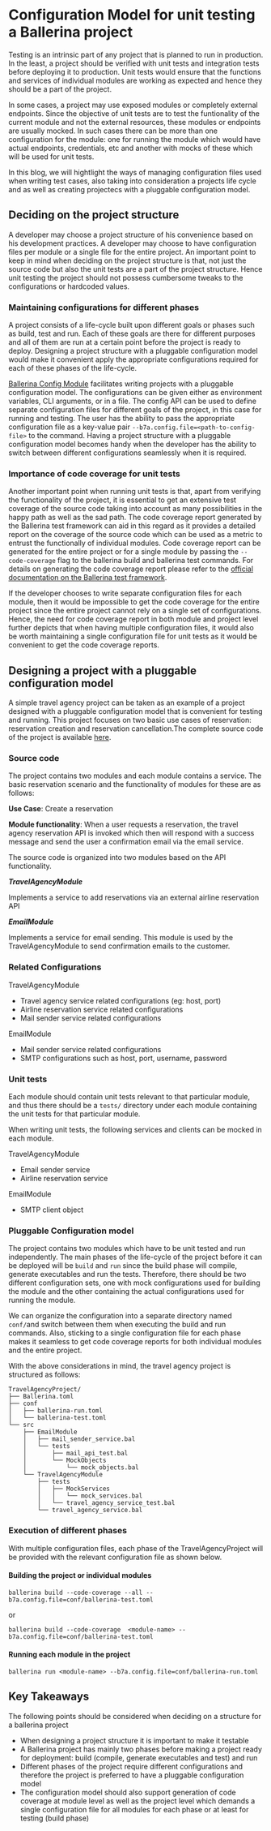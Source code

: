 # Configuration Model for unit testing a Ballerina project

Testing is an intrinsic part of any project that is planned to run in production. In the least, a project should be verified with unit tests and integration tests before deploying it to production. Unit tests would ensure that the functions and services of individual modules are working as expected and hence they should be a part of the project.

In some cases, a project may use exposed modules or completely external endpoints. Since the objective of unit tests are to test the funtionality of the current module and not the external resources, these modules or endpoints are usually mocked. In such cases there can be more than one configuration for the module: one for running the module which would have actual endpoints, credentials, etc and another with mocks of these which will be used for unit tests.

In this blog, we will hightlight the ways of managing configuration files used when writing test cases, also taking into consideration a projects life cycle and as well as creating projectecs with a pluggable configuration model.

## Deciding on the project structure

A developer may choose a project structure of his convenience based on his development practices. A developer may choose to have configuration files per module or a single file for the entire project. An important point to keep in mind when deciding on the project structure is that, not just the source code but also the unit tests are a part of the project structure. Hence unit testing the project should not possess cumbersome tweaks to the configurations or hardcoded values.

### Maintaining configurations for different phases

A project consists of a life-cycle built upon different goals or phases such as build, test and run. Each of these goals are there for different purposes and all of them are run at a certain point before the project is ready to deploy. Designing a project structure with a pluggable configuration model would make it convenient apply the appropriate configurations required for each of these phases of the life-cycle.

[Ballerina Config Module](https://ballerina.io/learn/by-example/config-api.html) facilitates writing projects with a pluggable configuration model. The configurations can be given either as environment variables, CLI arguments, or in a file. The config API can be used to define separate configuration files for different goals of the project, in this case for running and testing. The user has the ability to pass the appropriate configuration file as a key-value pair `--b7a.config.file=<path-to-config-file>` to the command. Having a project structure with a pluggable configuration model becomes handy when the developer has the ability to switch between different configurations seamlessly when it is required.

### Importance of code coverage for unit tests

Another important point when running unit tests is that, apart from verifying the functionality of the project, it is essential to get an extensive test coverage of the source code taking into account as many possibilities in the happy path as well as the sad path. The code coverage report generated by the Ballerina test framework can aid in this regard as it provides a detailed report on the coverage of the source code which can be used as a metric to entrust the functionally of individual modules. Code coverage report can be generated for the entire project or for a single module by passing the `--code-coverage` flag to the ballerina build and ballerina test commands. For details on generating the code coverage report please refer to the [official documentation on the Ballerina test framework](https://ballerina.io/learn/how-to-test-ballerina-code/).
 
If the developer chooses to write separate configuration files for each module, then it would be impossible to get the code coverage for the entire project since the entire project cannot rely on a single set of configurations. Hence, the need for code coverage report in both module and project level further depicts that when having multiple configuration files, it would also be worth maintaining a single configuration file for unit tests as it would be convenient to get the code coverage reports.

## Designing a project with a pluggable configuration model
A simple travel agency project can be taken as an example of a project designed with a pluggable configuration model that is convenient for testing and running. This project focuses on two basic use cases of reservation: reservation creation and reservation cancellation.The complete source code of the project is available [here](https://github.com/Ibaqu/CodeBlogs/tree/master/Test_Config_Blog/TravelAgencyProject).

### Source code

The project contains two modules and each module contains a service.  The basic reservation scenario and the functionality of modules for these are as follows:


**Use Case**: Create a reservation

**Module functionality**: When a user requests a reservation, the travel agency reservation API is invoked which then will respond with a success message and send the user a confirmation email via the email service.

The source code is organized into two modules based on the API functionality.

**_TravelAgencyModule_**

Implements a service to add reservations via an external airline reservation API

**_EmailModule_**

Implements a service for email sending. This module is used by the TravelAgencyModule to send confirmation emails to the customer.

### Related Configurations

TravelAgencyModule
* Travel agency service related configurations (eg: host, port)
* Airline reservation service related configurations
* Mail sender service related configurations

EmailModule
* Mail sender service related configurations
* SMTP configurations such as host, port, username, password

### Unit tests

Each module should contain unit tests relevant to that particular module, and thus there should be a `tests/` directory under each module containing the unit tests for that particular module.

When writing unit tests, the following services and clients can be mocked in each module.

TravelAgencyModule
* Email sender service
* Airline reservation service

EmailModule
* SMTP client object

### Pluggable Configuration model

The project contains two modules which have to be unit tested and run independently. The main phases of the life-cycle of the project before it can be deployed will be `build` and `run` since the build phase will compile, generate executables and run the tests. Therefore, there should be two different configuration sets, one with mock configurations used for building the module and the other containing the actual configurations used for running the module.

We can organize the configuration into a separate directory named `conf/`and switch between them when executing the build and run commands. Also, sticking to a single configuration file for each phase makes it seamless to get code coverage reports for both individual modules and the entire project.

With the above considerations in mind, the travel agency project is structured as follows:

```
TravelAgencyProject/
├── Ballerina.toml
├── conf
│   ├── ballerina-run.toml
│   └── ballerina-test.toml
└── src
    ├── EmailModule
    │   ├── mail_sender_service.bal
    │   └── tests
    │       ├── mail_api_test.bal
    │       └── MockObjects
    │           └── mock_objects.bal
    └── TravelAgencyModule
        ├── tests
        │   ├── MockServices
        │   │   └── mock_services.bal
        │   └── travel_agency_service_test.bal
        └── travel_agency_service.bal

```
### Execution of different phases

With multiple configuration files, each phase of the TravelAgencyProject will be provided with the relevant configuration file as shown below.

#### Building the project or individual modules

`ballerina build --code-coverage --all --b7a.config.file=conf/ballerina-test.toml`

or

`ballerina build --code-coverage  <module-name> --b7a.config.file=conf/ballerina-test.toml`


#### Running each module in the project

`ballerina run <module-name> --b7a.config.file=conf/ballerina-run.toml`

## Key Takeaways

The following points should be considered when deciding on a structure for a ballerina project

* When designing a project structure it is important to make it testable
* A Ballerina project has mainly two phases before making a project ready for deployment: build (compile, generate executables and test) and run
* Different phases of the project require different configurations and therefore the project is preferred to have a pluggable configuration model
* The configuration model should also support generation of code coverage at module level as well as the project level which demands a single configuration file for all modules for each phase or at least for testing (build phase)
